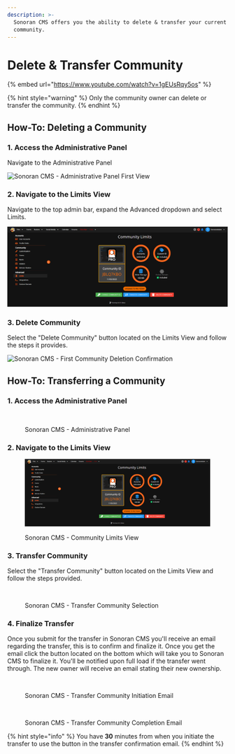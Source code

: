 ```yaml
---
description: >-
  Sonoran CMS offers you the ability to delete & transfer your current CMS
  community.
---
```


# Delete & Transfer Community

{% embed url="https://www.youtube.com/watch?v=1gEUsRqy5os" %}

{% hint style="warning" %}
Only the community owner can delete or transfer the community.
{% endhint %}

## How-To: Deleting a Community

### 1. Access the Administrative Panel

Navigate to the Administrative Panel

![Sonoran CMS - Administrative Panel First View](../../.gitbook/assets/CMS\_AdminPanel.png)

### 2. Navigate to the Limits View

Navigate to the top admin bar, expand the Advanced dropdown and select Limits.

![Sonoran CMS - Limits View](../../.gitbook/assets/CMS\_ViewLimitsFull.png)

### 3. Delete Community

Select the "Delete Community" button located on the Limits View and follow the steps it provides.

![Sonoran CMS - First Community Deletion Confirmation](../../.gitbook/assets/brave\_ZND26GH9FX.png)

## How-To: Transferring a Community

### 1. Access the Administrative Panel

<figure><img src="https://i.imgur.com/n13V6mf.png" alt=""><figcaption><p>Sonoran CMS - Administrative Panel</p></figcaption></figure>

### 2. Navigate to the Limits View

<figure><img src="../../.gitbook/assets/CMS_ViewLimitsFull.png" alt=""><figcaption><p>Sonoran CMS - Community Limits View</p></figcaption></figure>

### 3. Transfer Community

Select the "Transfer Community" button located on the Limits View and follow the steps provided.

<figure><img src="https://i.imgur.com/5B1kZaD.png" alt=""><figcaption><p>Sonoran CMS - Transfer Community Selection</p></figcaption></figure>

### 4. Finalize Transfer

Once you submit for the transfer in Sonoran CMS you'll receive an email regarding the transfer, this is to confirm and finalize it. Once you get the email click the button located on the bottom which will take you to Sonoran CMS to finalize it. You'll be notified upon full load if the transfer went through. The new owner will receive an email stating their new ownership.

<figure><img src="https://i.imgur.com/WoAr6lW.png" alt=""><figcaption><p>Sonoran CMS - Transfer Community Initiation Email</p></figcaption></figure>

<figure><img src="https://i.imgur.com/yALB2Ru.png" alt=""><figcaption><p>Sonoran CMS - Transfer Community Completion Email</p></figcaption></figure>

{% hint style="info" %}
You have **30** minutes from when you initiate the transfer to use the button in the transfer confirmation email.
{% endhint %}
